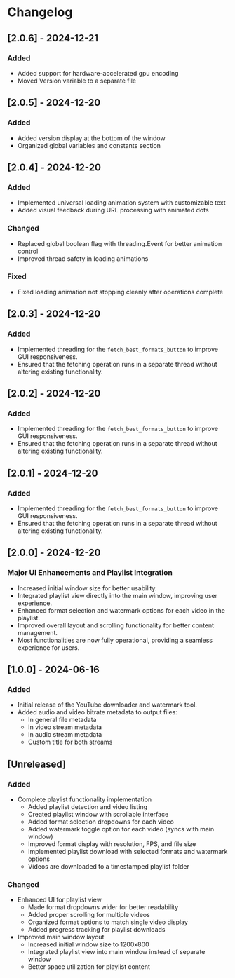 # Changelog


## [2.0.6] - 2024-12-21
### Added
- Added support for hardware-accelerated gpu encoding
- Moved Version variable to a separate file

## [2.0.5] - 2024-12-20
### Added
- Added version display at the bottom of the window
- Organized global variables and constants section

## [2.0.4] - 2024-12-20
### Added
- Implemented universal loading animation system with customizable text
- Added visual feedback during URL processing with animated dots
### Changed
- Replaced global boolean flag with threading.Event for better animation control
- Improved thread safety in loading animations
### Fixed
- Fixed loading animation not stopping cleanly after operations complete

## [2.0.3] - 2024-12-20
### Added
- Implemented threading for the `fetch_best_formats_button` to improve GUI responsiveness.
- Ensured that the fetching operation runs in a separate thread without altering existing functionality.

## [2.0.2] - 2024-12-20
### Added
- Implemented threading for the `fetch_best_formats_button` to improve GUI responsiveness.
- Ensured that the fetching operation runs in a separate thread without altering existing functionality.

## [2.0.1] - 2024-12-20
### Added
- Implemented threading for the `fetch_best_formats_button` to improve GUI responsiveness.
- Ensured that the fetching operation runs in a separate thread without altering existing functionality.

## [2.0.0] - 2024-12-20
### Major UI Enhancements and Playlist Integration
- Increased initial window size for better usability.
- Integrated playlist view directly into the main window, improving user experience.
- Enhanced format selection and watermark options for each video in the playlist.
- Improved overall layout and scrolling functionality for better content management.
- Most functionalities are now fully operational, providing a seamless experience for users.

## [1.0.0] - 2024-06-16
### Added
- Initial release of the YouTube downloader and watermark tool.
- Added audio and video bitrate metadata to output files:
  - In general file metadata
  - In video stream metadata
  - In audio stream metadata
  - Custom title for both streams

## [Unreleased]

### Added
- Complete playlist functionality implementation
  - Added playlist detection and video listing
  - Created playlist window with scrollable interface
  - Added format selection dropdowns for each video
  - Added watermark toggle option for each video (syncs with main window)
  - Improved format display with resolution, FPS, and file size
  - Implemented playlist download with selected formats and watermark options
  - Videos are downloaded to a timestamped playlist folder

### Changed
- Enhanced UI for playlist view
  - Made format dropdowns wider for better readability
  - Added proper scrolling for multiple videos
  - Organized format options to match single video display
  - Added progress tracking for playlist downloads
- Improved main window layout
  - Increased initial window size to 1200x800
  - Integrated playlist view into main window instead of separate window
  - Better space utilization for playlist content
